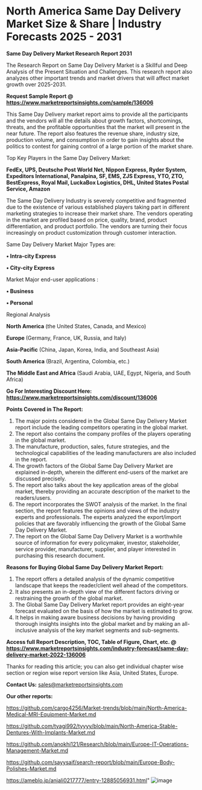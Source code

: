 # North America Same Day Delivery Market Size & Share | Industry Forecasts 2025 - 2031

<strong>Same Day Delivery Market Research Report 2031</strong>

The Research Report on Same Day Delivery Market is a Skillful and Deep Analysis of the Present Situation and Challenges. This research report also analyzes other important trends and market drivers that will affect market growth over 2025-2031.

<strong>Request Sample Report @ <a href=https://www.marketreportsinsights.com/sample/136006>https://www.marketreportsinsights.com/sample/136006</a></strong>

This Same Day Delivery market report aims to provide all the participants and the vendors will all the details about growth factors, shortcomings, threats, and the profitable opportunities that the market will present in the near future. The report also features the revenue share, industry size, production volume, and consumption in order to gain insights about the politics to contest for gaining control of a large portion of the market share.

Top Key Players in the Same Day Delivery Market:

<strong>FedEx, UPS, Deutsche Post World Net, Nippon Express, Ryder System, Expeditors International, Panalpina, SF, EMS, ZJS Express, YTO, ZTO, BestExpress, Royal Mail, LuckaBox Logistics, DHL, United States Postal Service, Amazon</strong>

The Same Day Delivery Industry is severely competitive and fragmented due to the existence of various established players taking part in different marketing strategies to increase their market share. The vendors operating in the market are profiled based on price, quality, brand, product differentiation, and product portfolio. The vendors are turning their focus increasingly on product customization through customer interaction.

Same Day Delivery Market Major Types are:

<strong>• Intra-city Express

• City-city Express</strong>

Market Major end-user applications :

<strong>• Business

• Personal</strong>

Regional Analysis

</u><strong><b>North America</b></strong> (the United States, Canada, and Mexico)

<strong><b>Europe </b></strong>(Germany, France, UK, Russia, and Italy)

<strong><b>Asia-Pacific</b></strong> (China, Japan, Korea, India, and Southeast Asia)

<strong><b>South America</b></strong> (Brazil, Argentina, Colombia, etc.)

<strong><b>The Middle East and Africa</b></strong> (Saudi Arabia, UAE, Egypt, Nigeria, and South Africa)

<strong>Go For Interesting Discount Here: <a href=https://www.marketreportsinsights.com/discount/136006>https://www.marketreportsinsights.com/discount/136006</a></strong>

<strong>Points Covered in The Report:</strong>
<ol>
  <li>The major points considered in the Global Same Day Delivery Market report include the leading competitors operating in the global market.</li>
  <li>The report also contains the company profiles of the players operating in the global market.</li>
  <li>The manufacture, production, sales, future strategies, and the technological capabilities of the leading manufacturers are also included in the report.</li>
  <li>The growth factors of the Global Same Day Delivery Market are explained in-depth, wherein the different end-users of the market are discussed precisely.</li>
  <li>The report also talks about the key application areas of the global market, thereby providing an accurate description of the market to the readers/users.</li>
  <li>The report incorporates the SWOT analysis of the market. In the final section, the report features the opinions and views of the industry experts and professionals. The experts analyzed the export/import policies that are favorably influencing the growth of the Global Same Day Delivery Market.</li>
  <li>The report on the Global Same Day Delivery Market is a worthwhile source of information for every policymaker, investor, stakeholder, service provider, manufacturer, supplier, and player interested in purchasing this research document.</li>
</ol>
<strong>Reasons for Buying Global Same Day Delivery Market Report:</strong>

<ol>
  <li>The report offers a detailed analysis of the dynamic competitive landscape that keeps the reader/client well ahead of the competitors.</li>
  <li>It also presents an in-depth view of the different factors driving or restraining the growth of the global market.</li>
  <li>The Global Same Day Delivery Market report provides an eight-year forecast evaluated on the basis of how the market is estimated to grow.</li>
  <li>It helps in making aware business decisions by having providing thorough insights insights into the global market and by making an all-inclusive analysis of the key market segments and sub-segments.</li>
</ol>
<strong>Access full Report Description, TOC, Table of Figure, Chart, etc. @ <a href=https://www.marketreportsinsights.com/industry-forecast/same-day-delivery-market-2022-136006>https://www.marketreportsinsights.com/industry-forecast/same-day-delivery-market-2022-136006</a></strong>


Thanks for reading this article; you can also get individual chapter wise section or region wise report version like Asia, United States, Europe.

<strong>Contact Us:</strong>
sales@marketreportsinsights.com

<strong>Our other reports:</strong>

<a href=https://github.com/cargo4256/Market-trends/blob/main/North-America-Medical-MRI-Equipment-Market.md>https://github.com/cargo4256/Market-trends/blob/main/North-America-Medical-MRI-Equipment-Market.md</a>

<a href=https://github.com/tyagi992/tyyyy/blob/main/North-America-Stable-Dentures-With-Implants-Market.md>https://github.com/tyagi992/tyyyy/blob/main/North-America-Stable-Dentures-With-Implants-Market.md</a>

<a href=https://github.com/anokhi121/Research/blob/main/Europe-IT-Operations-Management-Market.md>https://github.com/anokhi121/Research/blob/main/Europe-IT-Operations-Management-Market.md</a>

<a href=https://github.com/sayysaif/search-report/blob/main/Europe-Body-Polishes-Market.md>https://github.com/sayysaif/search-report/blob/main/Europe-Body-Polishes-Market.md</a>

<a href=https://ameblo.jp/anjali0217777/entry-12885056931.html>https://ameblo.jp/anjali0217777/entry-12885056931.html</a>"
![image](https://github.com/user-attachments/assets/89bc824f-5e65-4e23-ace6-4320cb5ec345)
